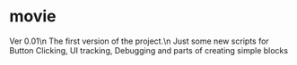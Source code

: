 # movie
Ver 0.01\n
The first version of the project.\n
Just some new scripts for Button Clicking, UI tracking, Debugging and parts of creating simple blocks
